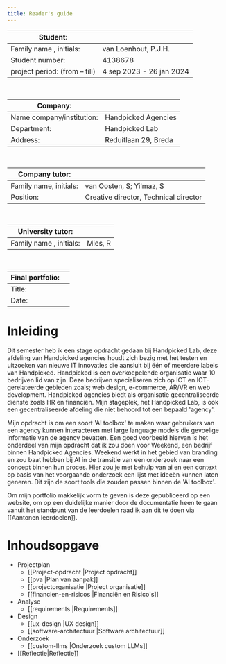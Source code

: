 ```yaml
---
title: Reader's guide
---
```

| Student:                      |                          |
| ----------------------------- | ------------------------ |
| Family name , initials:       | van Loenhout, P.J.H.     |
| Student number:               | 4138678                  |
| project period: (from – till) | 4 sep 2023 - 26 jan 2024 |

<br/>

| Company:                  |                      |
| ------------------------- | -------------------- |
| Name company/institution: | Handpicked Agencies  |
| Department:               | Handpicked Lab       |
| Address:                  | Reduitlaan 29, Breda |

<br/>

| Company tutor:         |                                       |
| ----------------------------- | ------------------------------------- |
| Family name, initials: | van Oosten, S; Yilmaz, S             |
| Position:              | Creative director, Technical director |

<br/>

| University tutor:       |         |
| ----------------------- | ------- |
| Family name , initials: | Mies, R |

<br/>

| Final portfolio: |     |
| ---------------- | --- |
| Title:           |     |
| Date:            |     |


# Inleiding  
Dit semester heb ik een stage opdracht gedaan bij Handpicked Lab, deze afdeling van Handpicked agencies houdt zich bezig met het testen en uitzoeken van nieuwe IT innovaties die aansluit bij één of meerdere labels van Handpicked. Handpicked is een overkoepelende organisatie waar 10 bedrijven lid van zijn. Deze bedrijven specialiseren zich op ICT en ICT-gerelateerde gebieden zoals; web design, e-commerce, AR/VR en web development. Handpicked agencies biedt als organisatie gecentraliseerde dienste zoals HR en financiën. Mijn stageplek, het Handpicked Lab, is ook een gecentraliseerde afdeling die niet behoord tot een bepaald 'agency'.  
  
Mijn opdracht is om een soort 'AI toolbox' te maken waar gebruikers van een agency kunnen interacteren met large language models die gevoelige informatie van de agency bevatten. Een goed voorbeeld hiervan is het onderdeel van mijn opdracht dat ik zou doen voor Weekend, een bedrijf binnen Handpicked Agencies. Weekend werkt in het gebied van branding en zou baat hebben bij AI in de transitie van een onderzoek naar een concept binnen hun proces. Hier zou je met behulp van ai en een context op basis van het voorgaande onderzoek een lijst met ideeën kunnen laten generen. Dit zijn de soort tools die zouden passen binnen de 'AI toolbox'.  

Om mijn portfolio makkelijk vorm te geven is deze gepubliceerd op een website, om op een duidelijke manier door de documentatie heen te gaan vanuit het standpunt van de leerdoelen raad ik aan dit te doen via [[Aantonen leerdoelen]].

# Inhoudsopgave  
- Projectplan  
    - [[Project-opdracht |Project opdracht]]
    - [[pva |Plan van aanpak]]
    - [[projectorganisatie |Project organisatie]]
    - [[financien-en-risicos |Financiën en Risico's]]
- Analyse  
    - [[requirements |Requirements]] 
- Design  
    - [[ux-design |UX design]]
    - [[software-architectuur |Software architectuur]]
- Onderzoek  
    - [[custom-llms |Onderzoek custom LLMs]]
- [[Reflectie|Reflectie]]